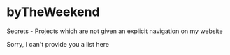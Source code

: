 # byTheWeekend
Secrets - Projects which are not given an explicit navigation on my website

Sorry, I can't provide you a list here
